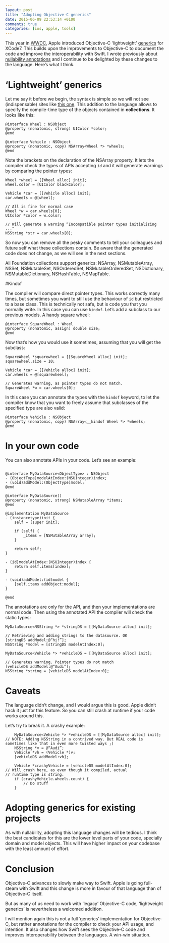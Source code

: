 ```yaml
---
layout: post
title: "Adopting Objective-C generics"
date: 2015-06-09 22:53:14 +0100
comments: true
categories: [ios, apple, tools]
---
```

This year in [WWDC](https://developer.apple.com/wwdc/), Apple introduced Objective-C ‘lightweight’ [generics][generics] for XCode7. This builds upon the improvements to Objective-C to document the code and improve the interoperability with Swift. I wrote previously about [nullability annotations][nullability] and I continue to be delighted by these changes to the language. Here’s what I think.

<!-- more -->

# ‘Lightweight’ generics

Let me say it before we begin, the syntax is simple so we will not see (indispensable) sites like [this one][fbs]. This addition to the language allows to specify the compile-time type of the objects contained in **collections**. It looks like this:

```objc
@interface Wheel : NSObject
@property (nonatomic, strong) UIColor *color;
@end

@interface Vehicle : NSObject
@property (nonatomic, copy) NSArray<Wheel *> *wheels;
@end
```

Note the brackets on the declaration of the NSArray property. It lets the compiler check the types of APIs accepting `id` and it will generate warnings by comparing the pointer types:

```objc
Wheel *wheel = [[Wheel alloc] init];
wheel.color = [UIColor blackColor];
    
Vehicle *car = [[Vehicle alloc] init];
car.wheels = @[wheel];
    
// All is fine for normal case
Wheel *w = car.wheels[0];
UIColor *color = w.color;

// Will generate a warning “Incompatible pointer types initializing ...”
NSString *str = car.wheels[0];
```

So now you can remove all the pesky comments to tell your colleagues and future self what these collections contain. Be aware that the generated code does not change, as we will see in the next sections.

All Foundation collections support generics: NSArray, NSMutableArray, NSSet, NSMutableSet, NSOrderedSet, NSMutableOrderedSet, NSDictionary, NSMutableDictionary, NSHashTable, NSMapTable.

#Kindof

The compiler will compare direct pointer types. This works correctly many times, but sometimes you want to still use the behaviour of `id` but restricted to a base class. This is technically not safe, but is code you that you normally write. In this case you can use `kindof`. Let’s add a subclass to our previous models. A handy square wheel:

```objc
@interface SquareWheel : Wheel
@property (nonatomic, assign) double size;
@end
```

Now that’s how you would use it sometimes, assuming that you will get the subclass:

```objc
SquareWheel *squarewheel = [[SquareWheel alloc] init];    
squarewheel.size = 10;
    
Vehicle *car = [[Vehicle alloc] init];   
car.wheels = @[squarewheel];
    
// Generates warning, as pointer types do not match.
SquareWheel *w = car.wheels[0];
```

In this case you can annotate the types with the `kindof` keyword, to let the compiler know that you want to freely assume that subclasses of the specified type are also valid:

```objc
@interface Vehicle : NSObject
@property (nonatomic, copy) NSArray<__kindof Wheel *> *wheels;
@end
```

# In your own code

You can also annotate APIs in your code. Let’s see an example:

```objc

@interface MyDataSource<ObjectType> : NSObject
- (ObjectType)modelAtIndex:(NSUInteger)index;
- (void)addModel:(ObjectType)model;
@end

@interface MyDataSource()
@property (nonatomic, strong) NSMutableArray *items;
@end

@implementation MyDataSource
- (instancetype)init {
    self = [super init];
    
    if (self) {
        _items = [NSMutableArray array];
    }
    
    return self;
}

- (id)modelAtIndex:(NSUInteger)index {
    return self.items[index];
}

- (void)addModel:(id)model {
    [self.items addObject:model];
}

@end

```

The annotations are only for the API, and then your implementations are normal code. Then using the annotated API the compiler will check the static types:

```objc
MyDataSource<NSString *> *stringDS = [[MyDataSource alloc] init];

// Retrieving and adding strings to the datasource. OK
[stringDS addModel:@“hi!”];
NSString *model = [stringDS modelAtIndex:0];
    
MyDataSource<Vehicle *> *vehicleDS = [[MyDataSource alloc] init];

// Generates warning. Pointer types do not match    
[vehicleDS addModel:@“Audi”];
NSString *string = [vehicleDS modelAtIndex:0];
```

# Caveats

The language didn’t change, and I would argue this is good. Apple didn’t hack it just for this feature. So you can still crash at runtime if your code works around this. 

Let’s try to break it. A crashy example:

```objc
    MyDataSource<Vehicle *> *vehicleDS = [[MyDataSource alloc] init];
// NOTE: Adding NSString in a contrived way. But REAL code is sometimes like that in even more twisted ways ;)
    NSString *v = @“Audi”;
    Vehicle *vh = (Vehicle *)v;
    [vehicleDS addModel:vh];

    Vehicle *crashyVehicle = [vehicleDS modelAtIndex:0];
// Will crash here, as even though it compiled, actual
// runtime type is string.
    if (crashyVehicle.wheels.count) {
        // Do stuff
    }
```

# Adopting generics for existing projects

As with nullability, adopting this language changes will be tedious. I think the best candidates for this are the lower level parts of your code, specially domain and model objects. This will have higher impact on your codebase with the least amount of effort.

# Conclusion

Objective-C advances to slowly make way to Swift. Apple is going full-steam with Swift and this change is more in favour of that language than of Objective-C itself.

But as many of us need to work with ‘legacy’ Objective-C code, ‘lightweight generics’ is nevertheless a welcomed addition.

I will mention again this is not a full ’generics’ implementation for Objective-C, but rather annotations for the compiler to check your API usage, and intention. It also changes how Swift sees the Objective-C code and improves interoperability between the languages. A win-win situation.

[generics]: https://developer.apple.com/library/prerelease/ios/documentation/Swift/Conceptual/BuildingCocoaApps/InteractingWithObjective-CAPIs.html#//apple_ref/doc/uid/TP40014216-CH4-ID35
[fbs]: http://fuckingblocksyntax.com/
[nullability]: {{site.url}}/blog/2015/04/17/adopting-nullability-annotations/